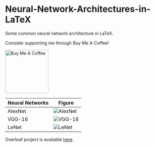 # Neural-Network-Architectures-in-LaTeX
Some common neural network architecture in LaTeX.

Consider supporting me through Buy Me A Coffee!

<a href="https://www.buymeacoffee.com/hongvin" target="_blank"><img src="https://cdn.buymeacoffee.com/buttons/v2/default-blue.png" alt="Buy Me A Coffee" width = "140px" ></a>

|Neural Networks|Figure|
|---|---|
|AlexNet|![AlexNet](https://github.com/khvmaths/Neural-Network-Architectures-in-LaTeX/blob/main/img/AlexNet.png)|
|VGG-16|![VGG-16](https://github.com/khvmaths/Neural-Network-Architectures-in-LaTeX/blob/main/img/VGG-16.png)|
|LeNet|![LeNet](https://github.com/khvmaths/Neural-Network-Architectures-in-LaTeX/blob/main/img/LeNet.png)|

Overleaf project is available [here](https://www.overleaf.com/read/kwytypspwjxx).
